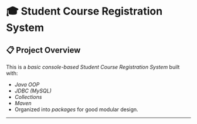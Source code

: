 # 🎓 Student Course Registration System

## 📋 Project Overview

This is a *basic console-based Student Course Registration System* built with:
- *Java OOP*
- *JDBC (MySQL)*
- *Collections*
- *Maven*
- Organized into *packages* for good modular design.

---

